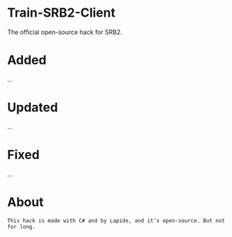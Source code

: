 # Train-SRB2-Client
The official open-source hack for SRB2.


# Added
...

# Updated
...

# Fixed
...

# About
```
This hack is made with C# and by Lapide, and it's open-source. But not for long.
```
